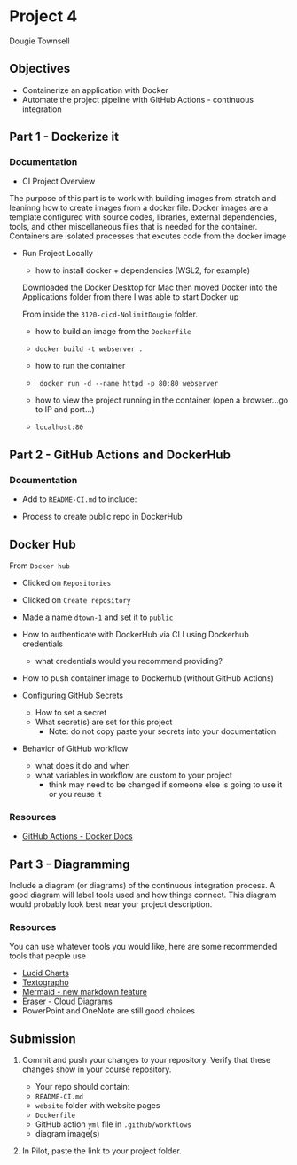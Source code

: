 # Project 4

Dougie Townsell 

## Objectives

- Containerize an application with Docker
- Automate the project pipeline with GitHub Actions - continuous integration

## Part 1 - Dockerize it

### Documentation

- CI Project Overview
 
The purpose of this part is to work with building images from stratch and leaninng how to create images from a docker file. Docker images are a template configured with source codes, libraries, external dependencies, tools, and other miscellaneous files that is needed for the container. Containers are isolated processes that excutes code from the docker image 
 
- Run Project Locally
  - how to install docker + dependencies (WSL2, for example)
  
  Downloaded the Docker Desktop for Mac then moved Docker into the Applications folder from there I was able to start Docker up
  
  From inside the `3120-cicd-NolimitDougie` folder.
  
  - how to build an image from the `Dockerfile`
  - `docker build -t webserver .`
  
  - how to run the container
  - ` docker run -d --name httpd -p 80:80 webserver`
  
  - how to view the project running in the container (open a browser...go to IP and port...)
  - `localhost:80`

## Part 2 - GitHub Actions and DockerHub

### Documentation

- Add to `README-CI.md` to include:

- Process to create public repo in DockerHub

## Docker Hub

From `Docker hub` 
 - Clicked on `Repositories`
 - Clicked on `Create repository`
 - Made a name `dtown-1` and set it to `public`


- How to authenticate with DockerHub via CLI using Dockerhub credentials
  - what credentials would you recommend providing?


- How to push container image to Dockerhub (without GitHub Actions)




- Configuring GitHub Secrets
  - How to set a secret
  - What secret(s) are set for this project
    - Note: do not copy paste your secrets into your documentation
- Behavior of GitHub workflow
  - what does it do and when
  - what variables in workflow are custom to your project
    - think may need to be changed if someone else is going to use it or you reuse it

### Resources

- [GitHub Actions - Docker Docs](https://docs.docker.com/ci-cd/github-actions/)

## Part 3 - Diagramming

Include a diagram (or diagrams) of the continuous integration process.  A good diagram will label tools used and how things connect.  This diagram would probably look best near your project description.

### Resources

You can use whatever tools you would like, here are some recommended tools that people use

- [Lucid Charts](https://www.lucidchart.com/pages/)
- [Textographo](https://textografo.com/)
- [Mermaid - new markdown feature](https://github.blog/2022-02-14-include-diagrams-markdown-files-mermaid/)
- [Eraser - Cloud Diagrams](https://docs.tryeraser.com/docs/cloud-diagrams)
- PowerPoint and OneNote are still good choices

## Submission

1. Commit and push your changes to your repository. Verify that these changes show in your course repository.

   - Your repo should contain:
   - `README-CI.md`
   - `website` folder with website pages
   - `Dockerfile`
   - GitHub action `yml` file in `.github/workflows`
   - diagram image(s)

2. In Pilot, paste the link to your project folder.
